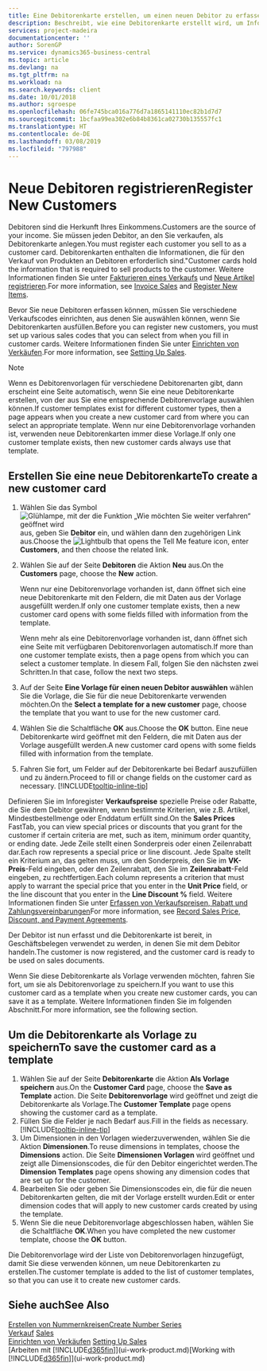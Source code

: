 ```yaml
---
title: Eine Debitorenkarte erstellen, um einen neuen Debitor zu erfassen | Microsoft Docs
description: Beschreibt, wie eine Debitorenkarte erstellt wird, um Informationen zu jedem neuen Debitor oder Clients zu erfassen, an die Sie verkaufen.
services: project-madeira
documentationcenter: ''
author: SorenGP
ms.service: dynamics365-business-central
ms.topic: article
ms.devlang: na
ms.tgt_pltfrm: na
ms.workload: na
ms.search.keywords: client
ms.date: 10/01/2018
ms.author: sgroespe
ms.openlocfilehash: 06fe745bca016a776d7a1865141110ec82b1d7d7
ms.sourcegitcommit: 1bcfaa99ea302e6b84b8361ca02730b135557fc1
ms.translationtype: HT
ms.contentlocale: de-DE
ms.lasthandoff: 03/08/2019
ms.locfileid: "797988"
---
```

# <a name="register-new-customers"></a><span data-ttu-id="a1c62-103">Neue Debitoren registrieren</span><span class="sxs-lookup"><span data-stu-id="a1c62-103">Register New Customers</span></span>
<span data-ttu-id="a1c62-104">Debitoren sind die Herkunft Ihres Einkommens.</span><span class="sxs-lookup"><span data-stu-id="a1c62-104">Customers are the source of your income.</span></span> <span data-ttu-id="a1c62-105">Sie müssen jeden Debitor, an den Sie verkaufen, als Debitorenkarte anlegen.</span><span class="sxs-lookup"><span data-stu-id="a1c62-105">You must register each customer you sell to as a customer card.</span></span> <span data-ttu-id="a1c62-106">Debitorenkarten enthalten die Informationen, die für den Verkauf von Produkten an Debitoren erforderlich sind."</span><span class="sxs-lookup"><span data-stu-id="a1c62-106">Customer cards hold the information that is required to sell products to the customer.</span></span> <span data-ttu-id="a1c62-107">Weitere Informationen finden Sie unter [Fakturieren eines Verkaufs](sales-how-invoice-sales.md) und [Neue Artikel registrieren](inventory-how-register-new-items.md).</span><span class="sxs-lookup"><span data-stu-id="a1c62-107">For more information, see [Invoice Sales](sales-how-invoice-sales.md) and [Register New Items](inventory-how-register-new-items.md).</span></span>  

<span data-ttu-id="a1c62-108">Bevor Sie neue Debitoren erfassen können, müssen Sie verschiedene Verkaufscodes einrichten, aus denen Sie auswählen können, wenn Sie Debitorenkarten ausfüllen.</span><span class="sxs-lookup"><span data-stu-id="a1c62-108">Before you can register new customers, you must set up various sales codes that you can select from when you fill in customer cards.</span></span> <span data-ttu-id="a1c62-109">Weitere Informationen finden Sie unter [Einrichten von Verkäufen](sales-setup-sales.md).</span><span class="sxs-lookup"><span data-stu-id="a1c62-109">For more information, see [Setting Up Sales](sales-setup-sales.md).</span></span>

> [!NOTE]  
>   <span data-ttu-id="a1c62-110">Wenn es Debitorenvorlagen für verschiedene Debitorenarten gibt, dann erscheint eine Seite automatisch, wenn Sie eine neue Debitorenkarte erstellen, von der aus Sie eine entsprechende Debitorenvorlage auswählen können.</span><span class="sxs-lookup"><span data-stu-id="a1c62-110">If customer templates exist for different customer types, then a page appears when you create a new customer card from where you can select an appropriate template.</span></span> <span data-ttu-id="a1c62-111">Wenn nur eine Debitorenvorlage vorhanden ist, verwenden neue Debitorenkarten immer diese Vorlage.</span><span class="sxs-lookup"><span data-stu-id="a1c62-111">If only one customer template exists, then new customer cards always use that template.</span></span>

## <a name="to-create-a-new-customer-card"></a><span data-ttu-id="a1c62-112">Erstellen Sie eine neue Debitorenkarte</span><span class="sxs-lookup"><span data-stu-id="a1c62-112">To create a new customer card</span></span>
1. <span data-ttu-id="a1c62-113">Wählen Sie das Symbol ![Glühlampe, mit der die Funktion „Wie möchten Sie weiter verfahren“ geöffnet wird](media/ui-search/search_small.png "Wie möchten Sie weiter verfahren?") aus, geben Sie **Debitor** ein, und wählen dann den zugehörigen Link aus.</span><span class="sxs-lookup"><span data-stu-id="a1c62-113">Choose the ![Lightbulb that opens the Tell Me feature](media/ui-search/search_small.png "Tell me what you want to do") icon, enter **Customers**, and then choose the related link.</span></span>  
2. <span data-ttu-id="a1c62-114">Wählen Sie auf der Seite **Debitoren** die Aktion **Neu** aus.</span><span class="sxs-lookup"><span data-stu-id="a1c62-114">On the **Customers** page, choose the **New** action.</span></span>

    <span data-ttu-id="a1c62-115">Wenn nur eine Debitorenvorlage vorhanden ist, dann öffnet sich eine neue Debitorenkarte mit den Feldern, die mit Daten aus der Vorlage ausgefüllt werden.</span><span class="sxs-lookup"><span data-stu-id="a1c62-115">If only one customer template exists, then a new customer card opens with some fields filled with information from the template.</span></span>

    <span data-ttu-id="a1c62-116">Wenn mehr als eine Debitorenvorlage vorhanden ist, dann öffnet sich eine Seite mit verfügbaren Debitorenvorlagen automatisch.</span><span class="sxs-lookup"><span data-stu-id="a1c62-116">If more than one customer template exists, then a page opens from which you can select a customer template.</span></span> <span data-ttu-id="a1c62-117">In diesem Fall, folgen Sie den nächsten zwei Schritten.</span><span class="sxs-lookup"><span data-stu-id="a1c62-117">In that case, follow the next two steps.</span></span>
3. <span data-ttu-id="a1c62-118">Auf der Seite **Eine Vorlage für einen neuen Debitor auswählen** wählen Sie die Vorlage, die Sie für die neue Debitorenkarte verwenden möchten.</span><span class="sxs-lookup"><span data-stu-id="a1c62-118">On the **Select a template for a new customer** page, choose the template that you want to use for the new customer card.</span></span>
4. <span data-ttu-id="a1c62-119">Wählen Sie die Schaltfläche **OK** aus.</span><span class="sxs-lookup"><span data-stu-id="a1c62-119">Choose the **OK** button.</span></span> <span data-ttu-id="a1c62-120">Eine neue Debitorenkarte wird geöffnet mit den Feldern, die mit Daten aus der Vorlage ausgefüllt werden.</span><span class="sxs-lookup"><span data-stu-id="a1c62-120">A new customer card opens with some fields filled with information from the template.</span></span>  
5. <span data-ttu-id="a1c62-121">Fahren Sie fort, um Felder auf der Debitorenkarte bei Bedarf auszufüllen und zu ändern.</span><span class="sxs-lookup"><span data-stu-id="a1c62-121">Proceed to fill or change fields on the customer card as necessary.</span></span> [!INCLUDE[tooltip-inline-tip](includes/tooltip-inline-tip_md.md)]

<span data-ttu-id="a1c62-122">Definieren Sie im Inforegister **Verkaufspreise** spezielle Preise oder Rabatte, die Sie dem Debitor gewähren, wenn bestimmte Kriterien, wie z.B. Artikel, Mindestbestellmenge oder Enddatum erfüllt sind.</span><span class="sxs-lookup"><span data-stu-id="a1c62-122">On the **Sales Prices** FastTab, you can view special prices or discounts that you grant for the customer if certain criteria are met, such as item, minimum order quantity, or ending date.</span></span> <span data-ttu-id="a1c62-123">Jede Zeile stellt einen Sonderpreis oder einen Zeilenrabatt dar.</span><span class="sxs-lookup"><span data-stu-id="a1c62-123">Each row represents a special price or line discount.</span></span> <span data-ttu-id="a1c62-124">Jede Spalte stellt ein Kriterium an, das gelten muss, um den Sonderpreis, den Sie im **VK-Preis**-Feld eingeben, oder den Zeilenrabatt, den Sie im **Zeilenrabatt**-Feld eingeben, zu rechtfertigen.</span><span class="sxs-lookup"><span data-stu-id="a1c62-124">Each column represents a criterion that must apply to warrant the special price that you enter in the **Unit Price** field, or the line discount that you enter in the **Line Discount %** field.</span></span> <span data-ttu-id="a1c62-125">Weitere Informationen finden Sie unter [Erfassen von Verkaufspreisen, Rabatt und Zahlungsvereinbarungen](sales-how-record-sales-price-discount-payment-agreements.md)</span><span class="sxs-lookup"><span data-stu-id="a1c62-125">For more information, see [Record Sales Price, Discount, and Payment Agreements](sales-how-record-sales-price-discount-payment-agreements.md).</span></span>

<span data-ttu-id="a1c62-126">Der Debitor ist nun erfasst und die Debitorenkarte ist bereit, in Geschäftsbelegen verwendet zu werden, in denen Sie mit dem Debitor handeln.</span><span class="sxs-lookup"><span data-stu-id="a1c62-126">The customer is now registered, and the customer card is ready to be used on sales documents.</span></span>

<span data-ttu-id="a1c62-127">Wenn Sie diese Debitorenkarte als Vorlage verwenden möchten, fahren Sie fort, um sie als Debitorenvorlage zu speichern.</span><span class="sxs-lookup"><span data-stu-id="a1c62-127">If you want to use this customer card as a template when you create new customer cards, you can save it as a template.</span></span> <span data-ttu-id="a1c62-128">Weitere Informationen finden Sie im folgenden Abschnitt.</span><span class="sxs-lookup"><span data-stu-id="a1c62-128">For more information, see the following section.</span></span>

## <a name="to-save-the-customer-card-as-a-template"></a><span data-ttu-id="a1c62-129">Um die Debitorenkarte als Vorlage zu speichern</span><span class="sxs-lookup"><span data-stu-id="a1c62-129">To save the customer card as a template</span></span>
1. <span data-ttu-id="a1c62-130">Wählen Sie auf der Seite **Debitorenkarte** die Aktion **Als Vorlage speichern** aus.</span><span class="sxs-lookup"><span data-stu-id="a1c62-130">On the **Customer Card** page, choose the **Save as Template** action.</span></span> <span data-ttu-id="a1c62-131">Die Seite **Debitorenvorlage** wird geöffnet und zeigt die Debitorenkarte als Vorlage.</span><span class="sxs-lookup"><span data-stu-id="a1c62-131">The **Customer Template** page opens showing the customer card as a template.</span></span>
2. <span data-ttu-id="a1c62-132">Füllen Sie die Felder je nach Bedarf aus.</span><span class="sxs-lookup"><span data-stu-id="a1c62-132">Fill in the fields as necessary.</span></span> [!INCLUDE[tooltip-inline-tip](includes/tooltip-inline-tip_md.md)]
3. <span data-ttu-id="a1c62-133">Um Dimensionen in den Vorlagen wiederzuverwenden, wählen Sie die Aktion **Dimensionen**.</span><span class="sxs-lookup"><span data-stu-id="a1c62-133">To reuse dimensions in templates, choose the **Dimensions** action.</span></span> <span data-ttu-id="a1c62-134">Die Seite **Dimensionen Vorlagen** wird geöffnet und zeigt alle Dimensionscodes, die für den Debitor eingerichtet werden.</span><span class="sxs-lookup"><span data-stu-id="a1c62-134">The **Dimension Templates** page opens showing any dimension codes that are set up for the customer.</span></span>
4. <span data-ttu-id="a1c62-135">Bearbeiten Sie oder geben Sie Dimensionscodes ein, die für die neuen Debitorenkarten gelten, die mit der Vorlage erstellt wurden.</span><span class="sxs-lookup"><span data-stu-id="a1c62-135">Edit or enter dimension codes that will apply to new customer cards created by using the template.</span></span>  
5. <span data-ttu-id="a1c62-136">Wenn Sie die neue Debitorenvorlage abgeschlossen haben, wählen Sie die Schaltfläche **OK**.</span><span class="sxs-lookup"><span data-stu-id="a1c62-136">When you have completed the new customer template, choose the **OK** button.</span></span>

<span data-ttu-id="a1c62-137">Die Debitorenvorlage wird der Liste von Debitorenvorlagen hinzugefügt, damit Sie diese verwenden können, um neue Debitorenkarten zu erstellen.</span><span class="sxs-lookup"><span data-stu-id="a1c62-137">The customer template is added to the list of customer templates, so that you can use it to create new customer cards.</span></span>

## <a name="see-also"></a><span data-ttu-id="a1c62-138">Siehe auch</span><span class="sxs-lookup"><span data-stu-id="a1c62-138">See Also</span></span>
[<span data-ttu-id="a1c62-139">Erstellen von Nummernkreisen</span><span class="sxs-lookup"><span data-stu-id="a1c62-139">Create Number Series</span></span>](ui-create-number-series.md)  
<span data-ttu-id="a1c62-140">[Verkauf](sales-manage-sales.md)  </span><span class="sxs-lookup"><span data-stu-id="a1c62-140">[Sales](sales-manage-sales.md)  </span></span>  
<span data-ttu-id="a1c62-141">[Einrichten von Verkäufen](sales-setup-sales.md)  </span><span class="sxs-lookup"><span data-stu-id="a1c62-141">[Setting Up Sales](sales-setup-sales.md)  </span></span>  
<span data-ttu-id="a1c62-142">[Arbeiten mit [!INCLUDE[d365fin](includes/d365fin_md.md)]](ui-work-product.md)</span><span class="sxs-lookup"><span data-stu-id="a1c62-142">[Working with [!INCLUDE[d365fin](includes/d365fin_md.md)]](ui-work-product.md)</span></span>

